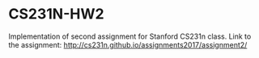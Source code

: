 # CS231N-HW2
Implementation of second assignment for Stanford CS231n class. Link to the assignment: http://cs231n.github.io/assignments2017/assignment2/ 
